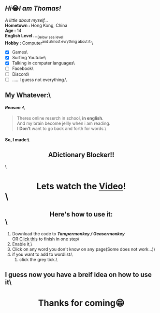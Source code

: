 ## *Hi*😂*I am Thomas!*

*A little about myself...*\
**Hometown :** Hong Kong, China\
**Age :** 14\
**English Level ...**<sub>Below sea level</sub>\
**Hobby :** Computer<sup>and almost evrything about it.</sup>\
- [X] Games\
- [X] Surfing Youtube\
- [X] Talking in computer languages\
- [ ] Facebook\
- [ ] Discord\
- [ ] ..... I guess not everything.\

## My Whatever:\
#### ***Reason :***\
> Theres online reserch in school, **in english**.\
> And my brain become jellly when i am reading.\
> I **Don't** want to go back and forth for words.\
#### So, I made:\
<h2><center><b>ADictionary Blocker!!</b></center></h2>\

# <center>Lets watch the [Video](https://example.com/my-link "It sucks,I know")!</center>\

## <center>Here's how to use it:</center>\

1. Download the code to ***Tampermonkey / Geasermonkey***\
OR [Click this](https://) to finish in one step\
1. Enable it,\
1. Click on any word you don't know on any page(Some does not work...)\
1. if you want to add to wordlist:\
    1. click the grey tick.\

## I guess now you have a breif idea on how to use it\



# <center>Thanks for coming😁</center>
